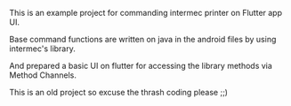 This is an example project for commanding intermec printer on Flutter app UI.

Base command functions are written on java in the android files by using intermec's library.

And prepared a basic UI on flutter for accessing the library methods via Method Channels.

This is an old project so excuse the thrash coding please ;;)
